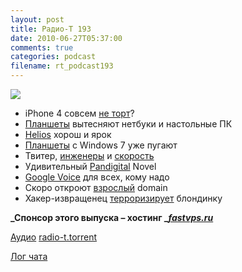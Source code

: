```yaml
---
layout: post
title: Радио-Т 193
date: 2010-06-27T05:37:00
comments: true
categories: podcast
filename: rt_podcast193
---
```

![](https://radio-t.com/images/radio-t/rt193.jpg)

- iPhone 4 совсем [не торт](http://www.engadget.com/2010/06/25/hey-apple-youre-holding-it-wrong/)?
- [Планшеты](http://www.cnews.ru/news/top/index.shtml?2010/06/18/396503) вытесняют нетбуки и настольные ПК
- [Helios](http://www.opennet.ru/opennews/art.shtml?num=27073) хорош и ярок
- [Планшеты](http://hard.compulenta.ru/540441/) с Windows 7 уже пугают
- Твитер, [инженеры](http://habrahabr.ru/blogs/twitter/97131/) и [скорость](http://mashable.com/2010/06/25/tps-record/)
- Удивительный [Pandigital](http://www.engadget.com/2010/06/25/pandigital-novel-preview/) Novel
- [Google Voice](http://www.readwriteweb.com/archives/google_voice_is_now_open_for_everyone.php) для всех, кому надо
- Скоро откроют [взрослый](http://www.crunchgear.com/2010/06/25/the-internet-is-for-xxx-top-level-domain-gets-initial-approval/) domain
- Хакер-извращенец [терроризирует](http://www.switched.com/2010/06/23/man-charged-with-extortion-remotely-hacked-into-computers-for-ho/) блондинку

**_Спонсор этого выпуска – хостинг _[_fastvps.ru_](http://fastvps.ru/)**

[Аудио](http://archive.rucast.net/radio-t/media/rt_podcast193.mp3)
[radio-t.torrent](http://www.radio-t.com/torrents/rt_podcast193.mp3.torrent)

[Лог чата](http://chat.radio-t.com/logs/radio-t-193.html)
<audio src="http://archive.rucast.net/radio-t/media/rt_podcast193.mp3" preload="none"></audio>
